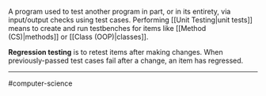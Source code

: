 A program used to test another program in part, or in its entirety, via input/output checks using test cases. Performing [[Unit Testing|unit tests]] means to create and run testbenches for items like [[Method (CS)|methods]] or [[Class (OOP)|classes]].

**Regression testing** is to retest items after making changes. When previously-passed test cases fail after a change, an item has regressed.

---
#computer-science 